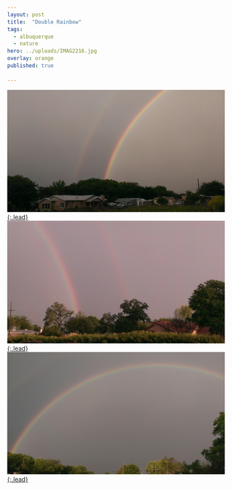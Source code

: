 ```yaml
---
layout: post
title:  "Double Rainbow"
tags:
  - albuquerque
  - nature
hero: ../uploads/IMAG2216.jpg
overlay: orange
published: true

---
```


[![dubs](../uploads/IMAG2216.jpg){:.lead}](../uploads/IMAG2216.jpg)
[![other side](../uploads/IMAG2200.jpg){:.lead}](../uploads/IMAG2200.jpg)
[![big view single](../uploads/IMAG2208.jpg){:.lead}](../uploads/IMAG2208.jpg)